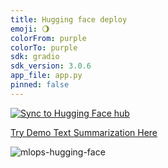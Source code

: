 ```yaml
---
title: Hugging face deploy
emoji: 🌖
colorFrom: purple
colorTo: purple
sdk: gradio
sdk_version: 3.0.6
app_file: app.py
pinned: false
---
```



[![Sync to Hugging Face hub](https://github.com/Mahadasghar/Huggingface_deploy/actions/workflows/main.yml/badge.svg)](https://github.com/Mahadasghar/Huggingface_deploy/actions/workflows/main.yml)



[Try Demo Text Summarization Here](https://huggingface.co/spaces/mahad049/huggingface_deploy)


![mlops-hugging-face](https://user-images.githubusercontent.com/58792/170845235-7f00d61c-ea36-4d28-82d0-3a9b8c0f1769.png)


